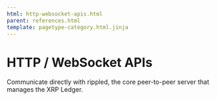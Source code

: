 ```yaml
---
html: http-websocket-apis.html
parent: references.html
template: pagetype-category.html.jinja
---
```

# HTTP / WebSocket APIs

Communicate directly with rippled, the core peer-to-peer server that manages the XRP Ledger.